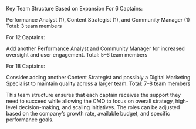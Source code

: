 Key Team Structure Based on Expansion
For 6 Captains:

Performance Analyst (1), Content Strategist (1), and Community Manager (1)
Total: 3 team members

For 12 Captains:

Add another Performance Analyst and Community Manager for increased oversight and user engagement.
Total: 5–6 team members

For 18 Captains:

Consider adding another Content Strategist and possibly a Digital Marketing Specialist to maintain quality across a larger team.
Total: 7–8 team members

This team structure ensures that each captain receives the support they need to succeed while allowing the CMO to focus on overall strategy, high-level decision-making, and scaling initiatives. The roles can be adjusted based on the company’s growth rate, available budget, and specific performance goals.
